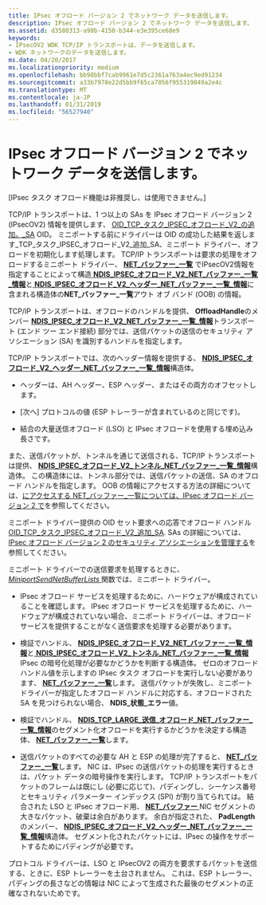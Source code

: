 ```yaml
---
title: IPsec オフロード バージョン 2 でネットワーク データを送信します。
description: IPsec オフロード バージョン 2 でネットワーク データを送信します。
ms.assetid: d3580313-a98b-4150-b344-e3e395ce68e9
keywords:
- IPsecOV2 WDK TCP/IP トランスポートは、データを送信します。
- WDK ネットワークのデータを送信します。
ms.date: 04/20/2017
ms.localizationpriority: medium
ms.openlocfilehash: bb98bbf7cab9961e7d5c2361a763a4ec9ed91234
ms.sourcegitcommit: a33b7978e22d5bb9f65ca7056f955319049a2e4c
ms.translationtype: MT
ms.contentlocale: ja-JP
ms.lasthandoff: 01/31/2019
ms.locfileid: "56527940"
---
```

# <a name="sending-network-data-with-ipsec-offload-version-2"></a>IPsec オフロード バージョン 2 でネットワーク データを送信します。

\[IPsec タスク オフロード機能は非推奨し、は使用できません。\]




TCP/IP トランスポートは、1 つ以上の SAs を IPsec オフロード バージョン 2 (IPsecOV2) 情報を提供します、 [OID\_TCP\_タスク\_IPSEC\_オフロード\_V2\_の追加。\_SA](https://msdn.microsoft.com/library/windows/hardware/ff569812) OID。 ミニポートする前にドライバーは OID の成功した結果を返します\_TCP\_タスク\_IPSEC\_オフロード\_V2\_追加\_SA、ミニポート ドライバー、オフロードを初期化します処理します。 TCP/IP トランスポートは要求の処理をオフロードするミニポート ドライバー、 [ **NET\_バッファー\_一覧**](https://msdn.microsoft.com/library/windows/hardware/ff568388) でIPsecOV2情報を指定することによって構造[ **NDIS\_IPSEC\_オフロード\_V2\_NET\_バッファー\_一覧\_情報**](https://msdn.microsoft.com/library/windows/hardware/ff565818)と[ **NDIS\_IPSEC\_オフロード\_V2\_ヘッダー\_NET\_バッファー\_一覧\_情報**](https://msdn.microsoft.com/library/windows/hardware/ff565812)に含まれる構造体の**NET\_バッファー\_一覧**アウト オブ バンド (OOB) の情報。

TCP/IP トランスポートは、オフロードのハンドルを提供、 **OffloadHandle**のメンバー [ **NDIS\_IPSEC\_オフロード\_V2\_NET\_バッファー\_一覧\_情報**](https://msdn.microsoft.com/library/windows/hardware/ff565818)トランスポート (エンド ツー エンド接続) 部分では、送信パケットの送信のセキュリティ アソシエーション (SA) を識別するハンドルを指定します。

TCP/IP トランスポートでは、次のヘッダー情報を提供する、 [ **NDIS\_IPSEC\_オフロード\_V2\_ヘッダー\_NET\_バッファー\_一覧\_情報**](https://msdn.microsoft.com/library/windows/hardware/ff565812)構造体。

-   ヘッダーは、AH ヘッダー、ESP ヘッダー、またはその両方のオフセットします。

-   [次へ] プロトコルの値 (ESP トレーラーが含まれているのと同じです)。

-   結合の大量送信オフロード (LSO) と IPsec オフロードを使用する埋め込み長さです。

また、送信パケットが、トンネルを通じて送信される、TCP/IP トランスポートは提供、 [ **NDIS\_IPSEC\_オフロード\_V2\_トンネル\_NET\_バッファー\_一覧\_情報**](https://msdn.microsoft.com/library/windows/hardware/ff565843)構造体。 この構造体には、トンネル部分では、送信パケットの送信、SA のオフロード ハンドルを指定します。 OOB の情報にアクセスする方法の詳細については、[にアクセスする NET\_バッファー\_一覧については、IPsec オフロード バージョン 2 で](accessing-net-buffer-list-information-in-ipsec-offload-version-2.md)を参照してください。

ミニポート ドライバー提供の OID セット要求への応答でオフロード ハンドル[OID\_TCP\_タスク\_IPSEC\_オフロード\_V2\_追加\_SA](https://msdn.microsoft.com/library/windows/hardware/ff569812). SAs の詳細については、[IPsec オフロード バージョン 2 のセキュリティ アソシエーションを管理する](managing-security-associations-in-ipsec-offload-version-2.md)を参照してください。

ミニポート ドライバーでの送信要求を処理するときに、 [ *MiniportSendNetBufferLists* ](https://msdn.microsoft.com/library/windows/hardware/ff559440)関数では、ミニポート ドライバー。

-   IPsec オフロード サービスを処理するために、ハードウェアが構成されていることを確認します。 IPsec オフロード サービスを処理するために、ハードウェアが構成されていない場合、ミニポート ドライバーは、オフロード サービスを提供することがなく送信要求を処理する必要があります。

-   検証でハンドル、 [ **NDIS\_IPSEC\_オフロード\_V2\_NET\_バッファー\_一覧\_情報**](https://msdn.microsoft.com/library/windows/hardware/ff565818)と[ **NDIS\_IPSEC\_オフロード\_V2\_トンネル\_NET\_バッファー\_一覧\_情報**](https://msdn.microsoft.com/library/windows/hardware/ff565843) IPsec の暗号化処理が必要なかどうかを判断する構造体。 ゼロのオフロード ハンドル値を示しますの IPsec タスク オフロードを実行しない必要があります、 [ **NET\_バッファー\_一覧**](https://msdn.microsoft.com/library/windows/hardware/ff568388)します。 送信パケットが失敗し、ミニポート ドライバーが指定したオフロード ハンドルに対応する、オフロードされた SA を見つけられない場合、 **NDIS\_状態\_エラー**値。

-   検証でハンドル、 [ **NDIS\_TCP\_LARGE\_送信\_オフロード\_NET\_バッファー\_一覧\_情報**](https://msdn.microsoft.com/library/windows/hardware/ff567882)のセグメント化オフロードを実行するかどうかを決定する構造体、 [ **NET\_バッファー\_一覧**](https://msdn.microsoft.com/library/windows/hardware/ff568388)します。

-   送信パケットのすべての必要な AH と ESP の処理が完了すると、 [ **NET\_バッファー\_一覧**](https://msdn.microsoft.com/library/windows/hardware/ff568388)します。 NIC は、IPsec の送信パケットの処理を実行するときは、パケット データの暗号操作を実行します。 TCP/IP トランスポートをパケットのフレームは既にし (必要に応じて)、パディングし、シーケンス番号とセキュリティ パラメーター インデックス (SPI) が割り当てられては。 結合された LSO と IPsec オフロード用、 [ **NET\_バッファー** ](https://msdn.microsoft.com/library/windows/hardware/ff568376) NIC セグメントの大きなパケット、破棄は余白があります。 余白が指定された、 **PadLength**のメンバー、 [ **NDIS\_IPSEC\_オフロード\_V2\_ヘッダー\_NET\_バッファー\_一覧\_情報**](https://msdn.microsoft.com/library/windows/hardware/ff565812)構造体。 セグメント化されたパケットには、IPsec の操作をサポートするためにパディングが必要です。

プロトコル ドライバーは、LSO と IPsecOV2 の両方を要求するパケットを送信する、ときに、ESP トレーラーを土台されません。 これは、ESP トレーラー、パディングの長さなどの情報は NIC によって生成された最後のセグメントの正確なされないためです。

 

 





